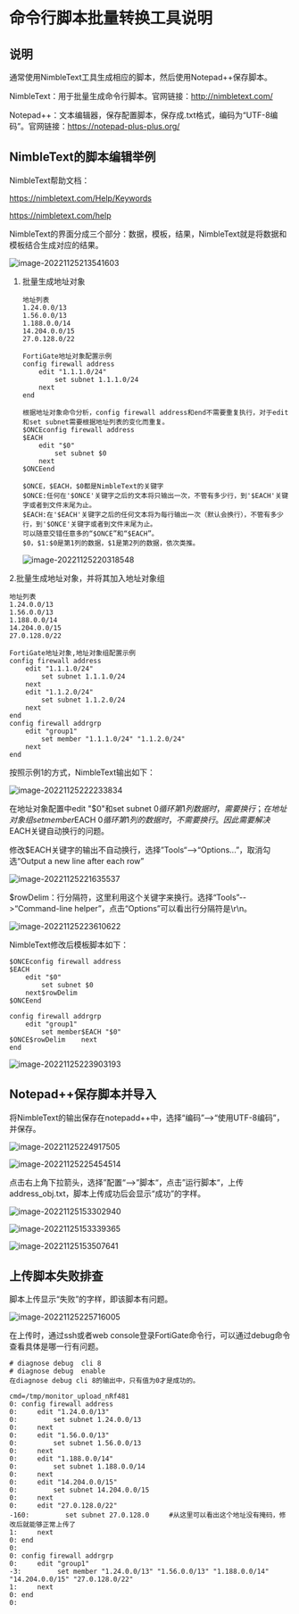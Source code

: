 # 命令行脚本批量转换工具说明

## 说明

通常使用NimbleText工具生成相应的脚本，然后使用Notepad++保存脚本。

NimbleText：用于批量生成命令行脚本。官网链接：http://nimbletext.com/

Notepad++：文本编辑器，保存配置脚本，保存成.txt格式，编码为“UTF-8编码”。官网链接：https://notepad-plus-plus.org/

## NimbleText的脚本编辑举例

NimbleText帮助文档：

https://nimbletext.com/Help/Keywords

https://nimbletext.com/help

NimbleText的界面分成三个部分：数据，模板，结果，NimbleText就是将数据和模板结合生成对应的结果。

![image-20221125213541603](../images/image-20221125213541603.png)

1. 批量生成地址对象

   ```
   地址列表
   1.24.0.0/13
   1.56.0.0/13
   1.188.0.0/14
   14.204.0.0/15
   27.0.128.0/22
   
   FortiGate地址对象配置示例
   config firewall address
       edit "1.1.1.0/24"
           set subnet 1.1.1.0/24
       next
   end
   
   根据地址对象命令分析，config firewall address和end不需要重复执行，对于edit和set subnet需要根据地址列表的变化而重复。
   $ONCEconfig firewall address
   $EACH
       edit "$0"
           set subnet $0
       next
   $ONCEend
   
   $ONCE，$EACH，$0都是NimbleText的关键字
   $ONCE:任何在'$ONCE'关键字之后的文本将只输出一次，不管有多少行，到'$EACH'关键字或者到文件末尾为止。
   $EACH:在'$EACH'关键字之后的任何文本将为每行输出一次（默认会换行），不管有多少行，到'$ONCE'关键字或者到文件末尾为止。
   可以随意交错任意多的“$ONCE”和“$EACH”。
   $0，$1:$0是第1列的数据，$1是第2列的数据，依次类推。
   
   ```

   ![image-20221125220318548](../images/image-20221125220318548.png)

2.批量生成地址对象，并将其加入地址对象组

```
地址列表
1.24.0.0/13
1.56.0.0/13
1.188.0.0/14
14.204.0.0/15
27.0.128.0/22

FortiGate地址对象,地址对象组配置示例
config firewall address
    edit "1.1.1.0/24"
        set subnet 1.1.1.0/24
    next
    edit "1.1.2.0/24"
        set subnet 1.1.2.0/24
    next
end
config firewall addrgrp
    edit "group1"
        set member "1.1.1.0/24" "1.1.2.0/24"
    next
end
```

按照示例1的方式，NimbleText输出如下：

![image-20221125222233834](../images/image-20221125222233834.png)

在地址对象配置中edit "$0"和set subnet $0循环第1列数据时，需要换行；在地址对象组set member$EACH $0 循环第1列的数据时，不需要换行。因此需要解决$EACH关键自动换行的问题。

修改$EACH关键字的输出不自动换行，选择”Tools“-->“Options...”，取消勾选“Output a new line after each row”

![image-20221125221635537](../images/image-20221125221635537.png)

$rowDelim：行分隔符，这里利用这个关键字来换行。选择“Tools”-->“Command-line helper”，点击“Options”可以看出行分隔符是\r\n。

![image-20221125223610622](../images/image-20221125223610622.png)

NimbleText修改后模板脚本如下：

```
$ONCEconfig firewall address
$EACH
    edit "$0"
        set subnet $0
    next$rowDelim
$ONCEend

config firewall addrgrp
    edit "group1"
        set member$EACH "$0"
$ONCE$rowDelim    next
end
```

![image-20221125223903193](../images/image-20221125223903193.png)

## Notepad++保存脚本并导入

将NimbleText的输出保存在notepadd++中，选择“编码”-->“使用UTF-8编码”，并保存。

![image-20221125224917505](../images/image-20221125224917505.png)

![image-20221125225454514](../images/image-20221125225454514.png)

点击右上角下拉箭头，选择”配置“-->”脚本“，点击”运行脚本“，上传address_obj.txt，脚本上传成功后会显示“成功”的字样。

![image-20221125153302940](../images/image-20221125153302940.png)

![image-20221125153339365](../images/image-20221125153339365.png)

![image-20221125153507641](../images/image-20221125153507641.png)

## 上传脚本失败排查

脚本上传显示“失败”的字样，即该脚本有问题。

![image-20221125225716005](../images/image-20221125225716005.png)

在上传时，通过ssh或者web console登录FortiGate命令行，可以通过debug命令查看具体是哪一行有问题。

```
# diagnose debug  cli 8
# diagnose debug  enable 
在diagnose debug cli 8的输出中，只有值为0才是成功的。

cmd=/tmp/monitor_upload_nRf481
0: config firewall address
0:     edit "1.24.0.0/13"
0:         set subnet 1.24.0.0/13
0:     next
0:     edit "1.56.0.0/13"
0:         set subnet 1.56.0.0/13
0:     next
0:     edit "1.188.0.0/14"
0:         set subnet 1.188.0.0/14
0:     next
0:     edit "14.204.0.0/15"
0:         set subnet 14.204.0.0/15
0:     next
0:     edit "27.0.128.0/22"
-160:         set subnet 27.0.128.0     #从这里可以看出这个地址没有掩码，修改后就能够正常上传了
1:     next
0: end
0: 
0: config firewall addrgrp
0:     edit "group1"
-3:         set member "1.24.0.0/13" "1.56.0.0/13" "1.188.0.0/14" "14.204.0.0/15" "27.0.128.0/22"
1:     next
0: end
0: 
```
